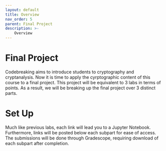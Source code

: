 ```yaml
---
layout: default
title: Overview
nav_order: 5
parent: Final Project
description: >-
    Overview
---
```


# Final Project

Codebreaking aims to introduce students to cryptography and cryptanalysis. Now it is time to apply the cyrptographic content of this course to a final project. This project will be equivalent to 3 labs in terms of points. As a result, we will be breaking up the final project over 3 distinct parts. 

# Set Up 

Much like previous labs, each link will lead you to a Jupyter Notebook. Furthermore, links will be posted below each subpart for ease of access. The submissions will be done through Gradescope, requiring download of each subpart after completion. 

